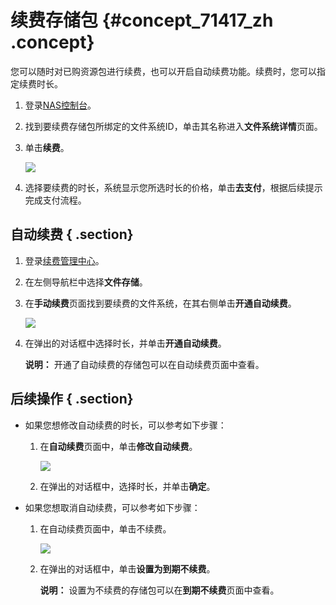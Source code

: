 # 续费存储包 {#concept_71417_zh .concept}

您可以随时对已购资源包进行续费，也可以开启自动续费功能。续费时，您可以指定续费时长。

1.  登录[NAS控制台](https://nas.console.aliyun.com/#/ofs/list)。
2.  找到要续费存储包所绑定的文件系统ID，单击其名称进入**文件系统详情**页面。
3.  单击**续费**。

    ![](http://static-aliyun-doc.oss-cn-hangzhou.aliyuncs.com/assets/img/18687/155833249513023_zh-CN.png)

4.  选择要续费的时长，系统显示您所选时长的价格，单击**去支付**，根据后续提示完成支付流程。

## 自动续费 { .section}

1.  登录[续费管理中心](https://renew.console.aliyun.com)。
2.  在左侧导航栏中选择**文件存储**。
3.  在**手动续费**页面找到要续费的文件系统，在其右侧单击**开通自动续费**。

    ![](http://static-aliyun-doc.oss-cn-hangzhou.aliyuncs.com/assets/img/18687/155833249513020_zh-CN.png)

4.  在弹出的对话框中选择时长，并单击**开通自动续费**。

    **说明：** 开通了自动续费的存储包可以在自动续费页面中查看。


## 后续操作 { .section}

-   如果您想修改自动续费的时长，可以参考如下步骤：

    1.  在**自动续费**页面中，单击**修改自动续费**。

        ![](http://static-aliyun-doc.oss-cn-hangzhou.aliyuncs.com/assets/img/18687/155833249513021_zh-CN.png)

    2.  在弹出的对话框中，选择时长，并单击**确定**。
-   如果您想取消自动续费，可以参考如下步骤：

    1.  在自动续费页面中，单击不续费。

        ![](http://static-aliyun-doc.oss-cn-hangzhou.aliyuncs.com/assets/img/18687/155833249513022_zh-CN.png)

    2.  在弹出的对话框中，单击**设置为到期不续费**。

        **说明：** 设置为不续费的存储包可以在**到期不续费**页面中查看。


